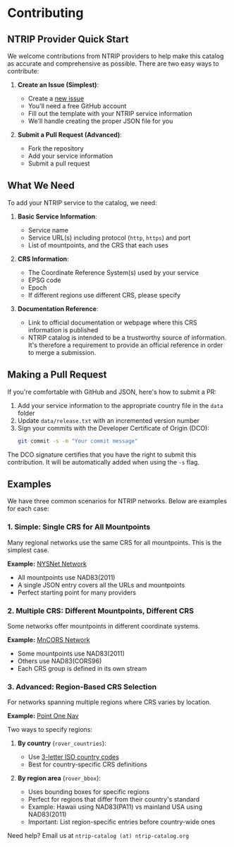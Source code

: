 # Contributing

## NTRIP Provider Quick Start

We welcome contributions from NTRIP providers to help make this catalog as accurate and comprehensive as possible. There are two easy ways to contribute:

1. **Create an Issue (Simplest)**:
   - Create a [new issue](https://github.com/pix4d/ntrip-catalog/issues/new)
   - You'll need a free GitHub account
   - Fill out the template with your NTRIP service information
   - We'll handle creating the proper JSON file for you

2. **Submit a Pull Request (Advanced)**:
   - Fork the repository
   - Add your service information
   - Submit a pull request

## What We Need

To add your NTRIP service to the catalog, we need:

1. **Basic Service Information**:
   - Service name
   - Service URL(s) including protocol (`http`, `https`) and port
   - List of mountpoints, and the CRS that each uses

2. **CRS Information**:
   - The Coordinate Reference System(s) used by your service
   - EPSG code
   - Epoch
   - If different regions use different CRS, please specify

3. **Documentation Reference**:
   - Link to official documentation or webpage where this CRS information is published
   - NTRIP catalog is intended to be a trustworthy source of information. It's therefore a requirement to provide an official reference in order to merge a submission.

## Making a Pull Request

If you're comfortable with GitHub and JSON, here's how to submit a PR:

1. Add your service information to the appropriate country file in the `data` folder
2. Update `data/release.txt` with an incremented version number
3. Sign your commits with the Developer Certificate of Origin (DCO):
   ```bash
   git commit -s -m "Your commit message"
   ```

The DCO signature certifies that you have the right to submit this contribution. It will be automatically added when using the `-s` flag.

## Examples

We have three common scenarios for NTRIP networks. Below are examples for each case:

### 1. Simple: Single CRS for All Mountpoints
Many regional networks use the same CRS for all mountpoints. This is the simplest case.

**Example:** [NYSNet Network](https://github.com/Pix4D/ntrip-catalog/blob/master/data/World/Americas/USA/nysnet.json)
- All mountpoints use NAD83(2011)
- A single JSON entry covers all the URLs and mountpoints
- Perfect starting point for many providers

### 2. Multiple CRS: Different Mountpoints, Different CRS
Some networks offer mountpoints in different coordinate systems.

**Example:** [MnCORS Network](https://github.com/Pix4D/ntrip-catalog/blob/master/data/World/Americas/USA/mncors.json)
- Some mountpoints use NAD83(2011)
- Others use NAD83(CORS96)
- Each CRS group is defined in its own stream

### 3. Advanced: Region-Based CRS Selection
For networks spanning multiple regions where CRS varies by location.

**Example:** [Point One Nav](https://github.com/Pix4D/ntrip-catalog/blob/master/data/World/pointonenav.json)

Two ways to specify regions:
1. **By country** (`rover_countries`):
   - Use [3-letter ISO country codes](https://countrycode.org/)
   - Best for country-specific CRS definitions

2. **By region area** (`rover_bbox`):
   - Uses bounding boxes for specific regions
   - Perfect for regions that differ from their country's standard
   - Example: Hawaii using NAD83(PA11) vs mainland USA using NAD83(2011)
   - Important: List region-specific entries before country-wide ones

Need help? Email us at `ntrip-catalog (at) ntrip-catalog.org`
